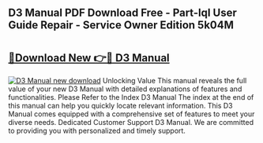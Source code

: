 ## D3 Manual PDF Download Free - Part-lqI User Guide Repair - Service Owner Edition 5k04M

# <h2><a href="http://bc14699.oget.top/?id=D3+Manual">🔗Download New 👉🔴 D3 Manual</a></h2>

[![D3 Manual new download](https://i.imgur.com/5g1atiW.png)](http://bc14699.oget.top/?id=D3+Manual)
Unlocking Value This manual reveals the full value of your new D3 Manual with detailed explanations of features and functionalities. Please Refer to the Index D3 Manual The index at the end of this manual can help you quickly locate relevant information. This D3 Manual comes equipped with a comprehensive set of features to meet your diverse needs. Dedicated Customer Support D3 Manual. We are committed to providing you with personalized and timely support.

